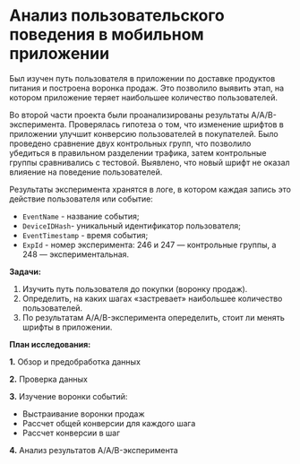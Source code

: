# Анализ пользовательского поведения в мобильном приложении

Был изучен путь пользователя в приложении по доставке продуктов питания и построена воронка продаж. Это позволило выявить этап, на котором приложение теряет наибольшее количество пользователей.

Во второй части проекта были проанализированы результаты A/A/B-эксперимента. Проверялась гипотеза о том, что изменение шрифтов в приложении улучшит конверсию пользователей в покупателей. Было проведено сравнение двух контрольных групп, что позволило убедиться в правильном разделении трафика, затем контрольные группы сравнивались с тестовой. Выявлено, что новый шрифт не оказал влияение на поведение пользователей.

Результаты эксперимента хранятся в логе, в котором каждая запись это действие пользователя или событие:

* `EventName` - название события;
* `DeviceIDHash`- уникальный идентификатор пользователя;
* `EventTimestamp` - время события;
* `ExpId` - номер эксперимента: 246 и 247 — контрольные группы, а 248 — экспериментальная.

**Задачи:**

1. Изучить путь пользователя до покупки (воронку продаж).
2. Определить, на каких шагах «застревает» наибольшее количество пользователей.
3. По результатам A/A/B-эксперимента опеределить, стоит ли менять шрифты в приложении.

**План исследования:**

**1.** Обзор и предобработка данных

**2.** Проверка данных

**3.** Изучение воронки событий:

* Выстраивание воронки продаж
* Рассчет общей конверсии для каждого шага
* Рассчет конверсии в шаг

**4.** Анализ результатов A/A/B-эксперимента
    